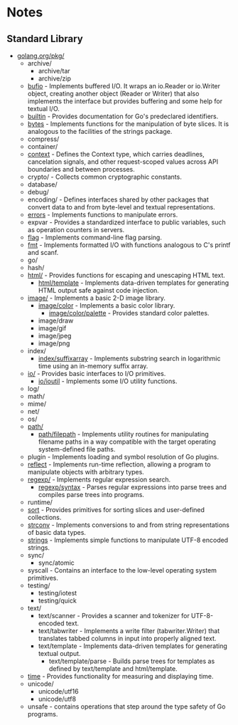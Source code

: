 # Notes

## Standard Library

- [golang.org/pkg/](https://golang.org/pkg/)
  - archive/
    - archive/tar
    - archive/zip
  - [bufio](https://golang.org/pkg/bufio/) - Implements buffered I/O. It wraps an io.Reader or io.Writer object, creating another object (Reader or Writer) that also implements the interface but provides buffering and some help for textual I/O.
  - [builtin](https://golang.org/pkg/builtin/) - Provides documentation for Go's predeclared identifiers.
  - [bytes](https://golang.org/pkg/bytes/) - Implements functions for the manipulation of byte slices. It is analogous to the facilities of the strings package.
  - compress/
  - container/
  - [context](https://golang.org/pkg/context/) - Defines the Context type, which carries deadlines, cancelation signals, and other request-scoped values across API boundaries and between processes.
  - crypto/ - Collects common cryptographic constants.
  - database/
  - debug/
  - encoding/ - Defines interfaces shared by other packages that convert data to and from byte-level and textual representations.
  - [errors](https://golang.org/pkg/errors/) - Implements functions to manipulate errors.
  - expvar - Provides a standardized interface to public variables, such as operation counters in servers.
  - [flag](https://golang.org/pkg/flag/) - Implements command-line flag parsing.
  - [fmt](https://golang.org/pkg/fmt/) - Implements formatted I/O with functions analogous to C's printf and scanf.
  - go/
  - hash/
  - [html/](https://golang.org/pkg/html/) - Provides functions for escaping and unescaping HTML text.
    - [html/template](https://golang.org/pkg/html/template/) - Implements data-driven templates for generating HTML output safe against code injection.
  - [image/](https://golang.org/pkg/image/) - Implements a basic 2-D image library.
    - [image/color](https://golang.org/pkg/image/color/) - Implements a basic color library.
      - [image/color/palette](https://golang.org/pkg/image/color/palette/) - Provides standard color palettes.
    - image/draw
    - image/gif
    - image/jpeg
    - image/png
  - index/
    - [index/suffixarray](https://golang.org/pkg/index/suffixarray/) - Implements substring search in logarithmic time using an in-memory suffix array.
  - [io/](https://golang.org/pkg/io/) -	Provides basic interfaces to I/O primitives.
    - [io/ioutil](https://golang.org/pkg/io/ioutil/) - Implements some I/O utility functions.
  - log/
  - math/
  - mime/
  - net/
  - os/
  - [path/](https://golang.org/pkg/path/)
    - [path/filepath](https://golang.org/pkg/path/filepath/) - Implements utility routines for manipulating filename paths in a way compatible with the target operating system-defined file paths.
  - plugin - Implements loading and symbol resolution of Go plugins.
  - [reflect](https://golang.org/pkg/reflect/) - Implements run-time reflection, allowing a program to manipulate objects with arbitrary types.
  - [regexp/](https://golang.org/pkg/regexp/) - Implements regular expression search.
    - [regexp/syntax](https://golang.org/pkg/regexp/syntax/) - Parses regular expressions into parse trees and compiles parse trees into programs.
  - runtime/
  - [sort](https://golang.org/pkg/sort/) - Provides primitives for sorting slices and user-defined collections.
  - [strconv](https://golang.org/pkg/strconv/) - Implements conversions to and from string representations of basic data types.  
  - [strings](https://golang.org/pkg/strings/) - Implements simple functions to manipulate UTF-8 encoded strings.
  - sync/
    - sync/atomic
  - syscall - Contains an interface to the low-level operating system primitives.
  - testing/
    - testing/iotest
    - testing/quick
  - text/
    - text/scanner - Provides a scanner and tokenizer for UTF-8-encoded text.
    - text/tabwriter - Implements a write filter (tabwriter.Writer) that translates tabbed columns in input into properly aligned text.
    - text/template - Implements data-driven templates for generating textual output.
      - text/template/parse - Builds parse trees for templates as defined by text/template and html/template.
  - [time](https://golang.org/pkg/time/) - Provides functionality for measuring and displaying time.
  - unicode/
    - unicode/utf16
    - unicode/utf8
  - unsafe - contains operations that step around the type safety of Go programs.

